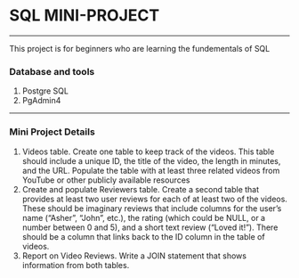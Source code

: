 <h1>SQL MINI-PROJECT</h1>
<hr>

This project is for beginners who are learning the fundementals of SQL

<h3>Database and tools</h3>
<ol>
  <li>Postgre SQL</li>
  <li>PgAdmin4</li>
</ol>

<hr>

<h3>Mini Project Details</h3>

<ol>
  <li> Videos table. Create one table to keep track of the videos. This table should include a unique ID,
the title of the video, the length in minutes, and the URL. Populate the table with at least three
related videos from YouTube or other publicly available resources
</li>

<li>Create and populate Reviewers table. Create a second table that provides at least two user
reviews for each of at least two of the videos. These should be imaginary reviews that include
columns for the user’s name (“Asher”, “John”, etc.), the rating (which could be NULL, or a
number between 0 and 5), and a short text review (“Loved it!”). There should be a column that
links back to the ID column in the table of videos.
</li>

<li> Report on Video Reviews. Write a JOIN statement that shows information from both tables.</li>
</ol>
